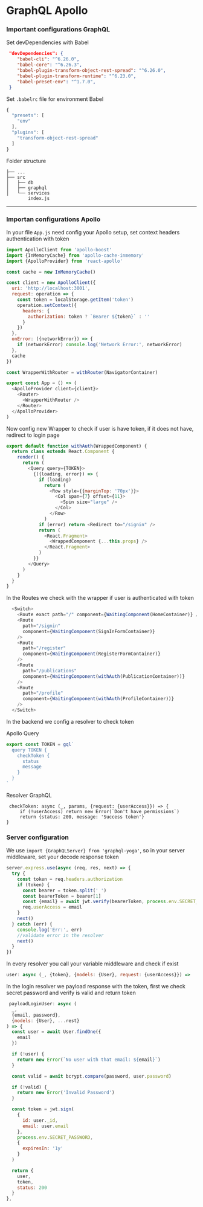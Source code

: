 # GraphQL Apollo

### Important configurations GraphQL

Set devDependencies with Babel

```json
 "devDependencies": {
    "babel-cli": "^6.26.0",
    "babel-core": "^6.26.3",
    "babel-plugin-transform-object-rest-spread": "^6.26.0",
    "babel-plugin-transform-runtime": "^6.23.0",
    "babel-preset-env": "^1.7.0",
 }
```


Set `.babelrc` file for environment Babel

```javascript
{
  "presets": [
    "env"
  ],
  "plugins": [
    "transform-object-rest-spread"
  ]
}
```

Folder structure

    ├── ...
    ├── src
    │   ├── db
    │   ├── graphql
    │   └── services
		    index.js

- - -
### Importan configurations Apollo

In your file `App.js` need config your Apollo setup, set context headers authentication with token

```javascript
import ApolloClient from 'apollo-boost'
import {InMemoryCache} from 'apollo-cache-inmemory'
import {ApolloProvider} from 'react-apollo'

const cache = new InMemoryCache()

const client = new ApolloClient({
  uri: 'http://localhost:3001',
  request: operation => {
    const token = localStorage.getItem('token')
    operation.setContext({
      headers: {
        authorization: token ? `Bearer ${token}` : ''
      }
    })
  },
  onError: ({networkError}) => {
    if (networkError) console.log('Network Error:', networkError)
  },
  cache
})

const WrapperWithRouter = withRouter(NavigatorContainer)

export const App = () => (
  <ApolloProvider client={client}>
    <Router>
      <WrapperWithRouter />
    </Router>
  </ApolloProvider>
)

```


Now config new Wrapper to check if user is have token, if it does not have, redirect to login page

```javascript
export default function withAuth(WrappedComponent) {
  return class extends React.Component {
    render() {
      return (
        <Query query={TOKEN}>
          {({loading, error}) => {
            if (loading)
              return (
                <Row style={{marginTop: '70px'}}>
                  <Col span={7} offset={11}>
                    <Spin size="large" />
                  </Col>
                </Row>
              )
            if (error) return <Redirect to="/signin" />
            return (
              <React.Fragment>
                <WrappedComponent {...this.props} />
              </React.Fragment>
            )
          }}
        </Query>
      )
    }
  }
}
```

In the Routes we check with the wrapper if user is authenticated with token

```javascript
  <Switch>
    <Route exact path="/" component={WaitingComponent(HomeContainer)} />
    <Route
      path="/signin"
      component={WaitingComponent(SignInFormContainer)}
    />
    <Route
      path="/register"
      component={WaitingComponent(RegisterFormContainer)}
    />
    <Route
      path="/publications"
      component={WaitingComponent(withAuth(PublicationContainer))}
    />
    <Route
      path="/profile"
      component={WaitingComponent(withAuth(ProfileContainer))}
    />
  </Switch>
```


In the backend we config a resolver to check token

Apollo Query

```javascript
export const TOKEN = gql`
  query TOKEN {
    checkToken {
      status
      message
    }
  }
`
```


Resolver GraphQL

```
 checkToken: async (_, params, {request: {userAccess}}) => {
	 if (!userAccess) return new Error(`Don't have permissions`)
     return {status: 200, message: 'Success token'}
}
```

### Server configuration

We use `import {GraphQLServer} from 'graphql-yoga'`, so in your server middleware, set your decode response token

```javascript
server.express.use(async (req, res, next) => {
  try {
    const token = req.headers.authorization
    if (token) {
      const bearer = token.split(' ')
      const bearerToken = bearer[1]
      const {email} = await jwt.verify(bearerToken, process.env.SECRET_PASSWORD)
      req.userAccess = email
    }
    next()
  } catch (err) {
    console.log('Err:', err)
    //validate error in the resolver
    next()
  }
})
```

In every resolver you call your variable middleware and check if exist

```javascript
user: async (_, {token}, {models: {User}, request: {userAccess}}) => 
```

	
In the login resolver we payload response with the token, first we check secret password and verify is valid and return token

```javascript
 payloadLoginUser: async (
  _,
  {email, password},
  {models: {User}, ...rest}
) => {
  const user = await User.findOne({
    email
  })

  if (!user) {
    return new Error(`No user with that email: ${email}`)
  }

  const valid = await bcrypt.compare(password, user.password)

  if (!valid) {
    return new Error('Invalid Password')
  }

  const token = jwt.sign(
    {
      id: user._id,
      email: user.email
    },
    process.env.SECRET_PASSWORD,
    {
      expiresIn: '1y'
    }
  )

  return {
    user,
    token,
    status: 200
  }
},
```
	